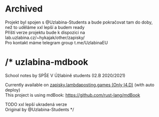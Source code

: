 # Archived

Projekt byl spojen s @Uzlabina-Students a bude pokračovat tam do doby, než to uděláme xxl lepší a budem ready  
Příští verze projektu bude k dispozici na lab.uzlabina.cz/~hykajak/other/zapisky/  
Pro kontakt máme telegram group t.me/UzlabinaEU


# /* uzlabina-mdbook
School notes by SPŠE V Úžlabině students (I2.B 2020/2021)

Currently available on [zapisky.lambdaposting.games (Only I4.D)](https://zapisky.lambdaposting.games/) (with auto deploy)  
This project is using mdBook: https://github.com/rust-lang/mdBook

TODO xxl lepší ukradená verze  
Original by @Uzlabina-Students */
